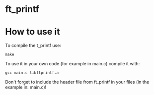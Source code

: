 # ft_printf

# How to use it
To compile the t_printf use:
```
make
```

To use it in your own code (for example in main.c) compile it with:
```
gcc main.c libftprintf.a
```
Don't forget to include the header file from ft_printf in your files (in the example in: main.c)!
